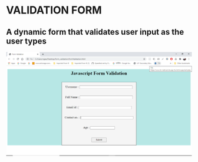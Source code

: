 # VALIDATION FORM
## A dynamic form that validates user input as the user types
![Form screenshot](/form.png)
